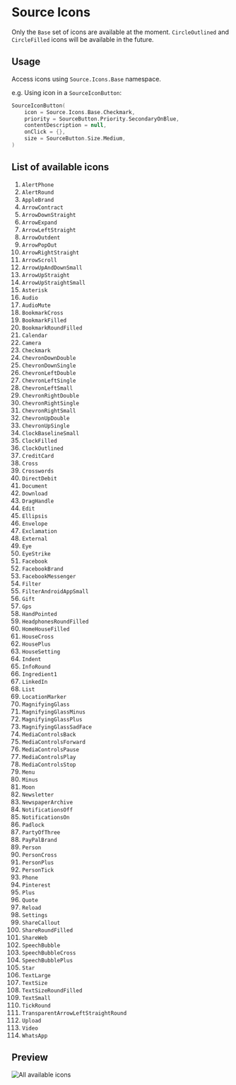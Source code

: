 # Source Icons

Only the `Base` set of icons are available at the moment. `CircleOutlined` and `CircleFilled` icons 
will be available in the future.

## Usage

Access icons using `Source.Icons.Base` namespace.

e.g. Using icon in a `SourceIconButton`:

```kotlin
SourceIconButton(
    icon = Source.Icons.Base.Checkmark,
    priority = SourceButton.Priority.SecondaryOnBlue,
    contentDescription = null,
    onClick = {},
    size = SourceButton.Size.Medium,
)
```

## List of available icons

1. `AlertPhone`
1. `AlertRound`
1. `AppleBrand`
1. `ArrowContract`
1. `ArrowDownStraight`
1. `ArrowExpand`
1. `ArrowLeftStraight`
1. `ArrowOutdent`
1. `ArrowPopOut`
1. `ArrowRightStraight`
1. `ArrowScroll`
1. `ArrowUpAndDownSmall`
1. `ArrowUpStraight`
1. `ArrowUpStraightSmall`
1. `Asterisk`
1. `Audio`
1. `AudioMute`
1. `BookmarkCross`
1. `BookmarkFilled`
1. `BookmarkRoundFilled`
1. `Calendar`
1. `Camera`
1. `Checkmark`
1. `ChevronDownDouble`
1. `ChevronDownSingle`
1. `ChevronLeftDouble`
1. `ChevronLeftSingle`
1. `ChevronLeftSmall`
1. `ChevronRightDouble`
1. `ChevronRightSingle`
1. `ChevronRightSmall`
1. `ChevronUpDouble`
1. `ChevronUpSingle`
1. `ClockBaselineSmall`
1. `ClockFilled`
1. `ClockOutlined`
1. `CreditCard`
1. `Cross`
1. `Crosswords`
1. `DirectDebit`
1. `Document`
1. `Download`
1. `DragHandle`
1. `Edit`
1. `Ellipsis`
1. `Envelope`
1. `Exclamation`
1. `External`
1. `Eye`
1. `EyeStrike`
1. `Facebook`
1. `FacebookBrand`
1. `FacebookMessenger`
1. `Filter`
1. `FilterAndroidAppSmall`
1. `Gift`
1. `Gps`
1. `HandPointed`
1. `HeadphonesRoundFilled`
1. `HomeHouseFilled`
1. `HouseCross`
1. `HousePlus`
1. `HouseSetting`
1. `Indent`
1. `InfoRound`
1. `Ingredient1`
1. `LinkedIn`
1. `List`
1. `LocationMarker`
1. `MagnifyingGlass`
1. `MagnifyingGlassMinus`
1. `MagnifyingGlassPlus`
1. `MagnifyingGlassSadFace`
1. `MediaControlsBack`
1. `MediaControlsForward`
1. `MediaControlsPause`
1. `MediaControlsPlay`
1. `MediaControlsStop`
1. `Menu`
1. `Minus`
1. `Moon`
1. `Newsletter`
1. `NewspaperArchive`
1. `NotificationsOff`
1. `NotificationsOn`
1. `Padlock`
1. `PartyOfThree`
1. `PayPalBrand`
1. `Person`
1. `PersonCross`
1. `PersonPlus`
1. `PersonTick`
1. `Phone`
1. `Pinterest`
1. `Plus`
1. `Quote`
1. `Reload`
1. `Settings`
1. `ShareCallout`
1. `ShareRoundFilled`
1. `ShareWeb`
1. `SpeechBubble`
1. `SpeechBubbleCross`
1. `SpeechBubblePlus`
1. `Star`
1. `TextLarge`
1. `TextSize`
1. `TextSizeRoundFilled`
1. `TextSmall`
1. `TickRound`
1. `TransparentArrowLeftStraightRound`
1. `Upload`
1. `Video`
1. `WhatsApp`


## Preview

![All available icons](https://github.com/user-attachments/assets/6e1d8a41-8b22-48b0-87c2-dde078af4c1a)